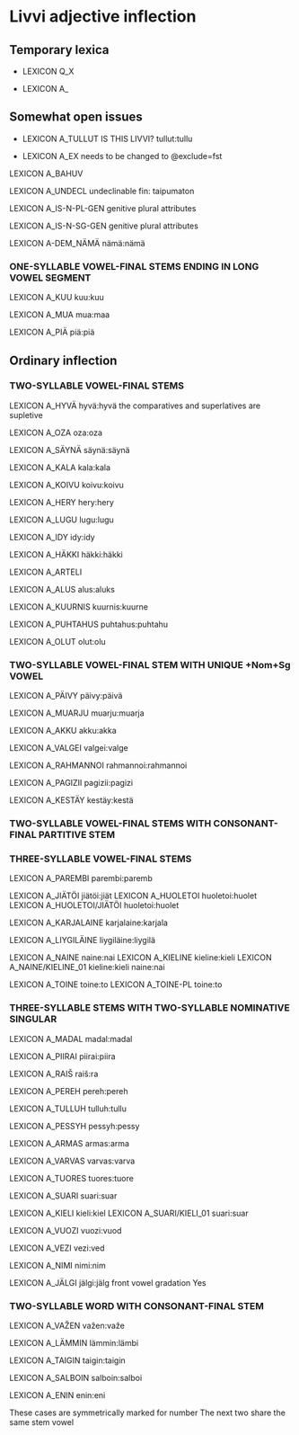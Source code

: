# Livvi adjective inflection


## Temporary lexica

 * LEXICON Q_X 

 * LEXICON A_ 

## Somewhat open issues

 * LEXICON A_TULLUT IS THIS LIVVI? tullut:tullu

 * LEXICON A_EX needs to be changed to @exclude=fst

 LEXICON A_BAHUV 

 LEXICON A_UNDECL undeclinable fin: taipumaton

 LEXICON A_IS-N-PL-GEN genitive plural attributes

 LEXICON A_IS-N-SG-GEN genitive plural attributes

 LEXICON A-DEM_NÄMÄ nämä:nämä



### ONE-SYLLABLE VOWEL-FINAL STEMS ENDING IN LONG VOWEL SEGMENT
 LEXICON A_KUU kuu:kuu

 LEXICON A_MUA mua:maa

 LEXICON A_PIÄ piä:piä


## Ordinary inflection

### TWO-SYLLABLE VOWEL-FINAL STEMS
 LEXICON A_HYVÄ hyvä:hyvä
the comparatives and superlatives are supletive

 LEXICON A_OZA oza:oza

 LEXICON A_SÄYNÄ säynä:säynä

 LEXICON A_KALA kala:kala

 LEXICON A_KOIVU koivu:koivu

 LEXICON A_HERY hery:hery

 LEXICON A_LUGU lugu:lugu

 LEXICON A_IDY idy:idy




 LEXICON A_HÄKKI häkki:häkki

 LEXICON A_ARTELI 

 LEXICON A_ALUS alus:aluks


 LEXICON A_KUURNIS kuurnis:kuurne

 LEXICON A_PUHTAHUS puhtahus:puhtahu

 LEXICON A_OLUT olut:olu

### TWO-SYLLABLE VOWEL-FINAL STEM WITH UNIQUE +Nom+Sg VOWEL
 LEXICON A_PÄIVY päivy:päivä

 LEXICON A_MUARJU muarju:muarja


 LEXICON A_AKKU akku:akka



 LEXICON A_VALGEI valgei:valge

 LEXICON A_RAHMANNOI rahmannoi:rahmannoi




 LEXICON A_PAGIZII pagizii:pagizi



 LEXICON A_KESTÄY kestäy:kestä

### TWO-SYLLABLE VOWEL-FINAL STEMS WITH CONSONANT-FINAL PARTITIVE STEM


### THREE-SYLLABLE VOWEL-FINAL STEMS
 LEXICON A_PAREMBI parembi:paremb

 LEXICON A_JIÄTÖI jiätöi:jiät
 LEXICON A_HUOLETOI huoletoi:huolet
 LEXICON A_HUOLETOI/JIÄTÖI huoletoi:huolet

 LEXICON A_KARJALAINE karjalaine:karjala

 LEXICON A_LIYGILÄINE liygiläine:liygilä

 LEXICON A_NAINE naine:nai
 LEXICON A_KIELINE kieline:kieli
 LEXICON A_NAINE/KIELINE_01 kieline:kieli naine:nai

 LEXICON A_TOINE toine:to
 LEXICON A_TOINE-PL toine:to

### THREE-SYLLABLE STEMS WITH TWO-SYLLABLE NOMINATIVE SINGULAR

 LEXICON A_MADAL madal:madal

 LEXICON A_PIIRAI piirai:piira 

 LEXICON A_RAIŠ raiš:ra


 LEXICON A_PEREH pereh:pereh

 LEXICON A_TULLUH tulluh:tullu

 LEXICON A_PESSYH pessyh:pessy

 LEXICON A_ARMAS armas:arma

 LEXICON A_VARVAS varvas:varva

 LEXICON A_TUORES tuores:tuore


 LEXICON A_SUARI suari:suar

 LEXICON A_KIELI kieli:kiel
 LEXICON A_SUARI/KIELI_01 suari:suar

 LEXICON A_VUOZI vuozi:vuod

 LEXICON A_VEZI vezi:ved

 LEXICON A_NIMI nimi:nim

 LEXICON A_JÄLGI jälgi:jälg
front vowel
gradation Yes



### TWO-SYLLABLE WORD WITH CONSONANT-FINAL STEM

 LEXICON A_VAŽEN važen:važe


 LEXICON A_LÄMMIN lämmin:lämbi

 LEXICON A_TAIGIN taigin:taigin

 LEXICON A_SALBOIN salboin:salboi

 LEXICON A_ENIN enin:eni




These cases are symmetrically marked for number
The next two share the same stem vowel





